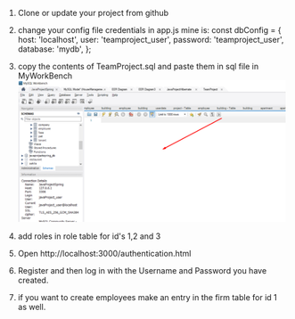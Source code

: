 1. Clone or update your project from github
2. change your config file credentials in app.js
mine is:
const dbConfig = {
    host: 'localhost',
    user: 'teamproject_user',
    password: 'teamproject_user',
    database: 'mydb',
};
3. copy the contents of TeamProject.sql and paste them in sql file in MyWorkBench
![Alt text](ImagesForREADME/image.png)

4. add roles in role table for id's 1,2 and 3
5. Open http://localhost:3000/authentication.html
6. Register and then log in with the Username and Password you have created.
7. if you want to create employees make an entry in the firm table for id 1 as well.
